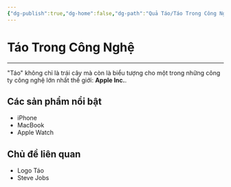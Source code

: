 ```yaml
---
{"dg-publish":true,"dg-home":false,"dg-path":"Quả Táo/Táo Trong Công Nghệ.md","permalink":"/qua-tao/tao-trong-cong-nghe/","dgPassFrontmatter":true,"updated":"2025-01-12T15:21:36.242+07:00"}
---
```


# Táo Trong Công Nghệ
---

"Táo" không chỉ là trái cây mà còn là biểu tượng cho một trong những công ty công nghệ lớn nhất thế giới: **Apple Inc.**.

## Các sản phẩm nổi bật
- iPhone
- MacBook
- Apple Watch

## Chủ đề liên quan
- Logo Táo
- Steve Jobs